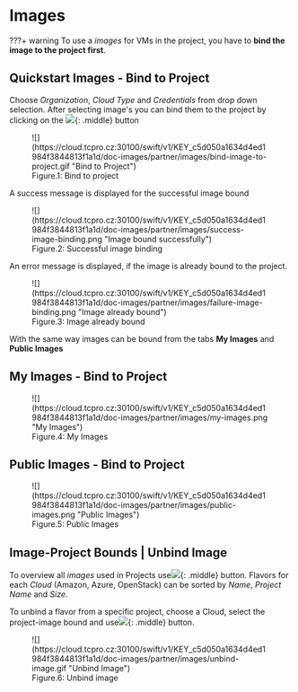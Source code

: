 # **Images**

???+ warning
    To use a *images* for VMs in the project, you have to **bind the image to the project first**.

## **Quickstart Images - Bind to Project**

Choose *Organization*, *Cloud Type* and *Credentials* from drop down selection. After selecting image's you can bind them to the project by clicking on the 
![](https://cloud.tcpro.cz:30100/swift/v1/KEY_c5d050a1634d4ed1984f3844813f1a1d/doc-images/partner/images/bind-image-to-project.png){: .middle} button 

<figure markdown>
  ![](https://cloud.tcpro.cz:30100/swift/v1/KEY_c5d050a1634d4ed1984f3844813f1a1d/doc-images/partner/images/bind-image-to-project.gif "Bind to Project")
  <figcaption>Figure.1: Bind to project</figcaption>
</figure>

A success message is displayed for the successful image bound

<figure markdown>
  ![](https://cloud.tcpro.cz:30100/swift/v1/KEY_c5d050a1634d4ed1984f3844813f1a1d/doc-images/partner/images/success-image-binding.png "Image bound successfully")
  <figcaption>Figure.2: Successful image binding</figcaption>
</figure>

An error message is displayed, if the image is already bound to the project.

<figure markdown>
  ![](https://cloud.tcpro.cz:30100/swift/v1/KEY_c5d050a1634d4ed1984f3844813f1a1d/doc-images/partner/images/failure-image-binding.png "Image already bound")
  <figcaption>Figure.3: Image already bound</figcaption>
</figure>

With the same way images can be bound from the tabs **My Images** and **Public Images**

## **My Images - Bind to Project**

<figure markdown>
  ![](https://cloud.tcpro.cz:30100/swift/v1/KEY_c5d050a1634d4ed1984f3844813f1a1d/doc-images/partner/images/my-images.png "My Images")
  <figcaption>Figure.4: My Images</figcaption>
</figure>

## **Public Images - Bind to Project**

<figure markdown>
  ![](https://cloud.tcpro.cz:30100/swift/v1/KEY_c5d050a1634d4ed1984f3844813f1a1d/doc-images/partner/images/public-images.png "Public Images")
  <figcaption>Figure.5: Public Images</figcaption>
</figure>

## **Image-Project Bounds | Unbind Image**

To overview all *images* used in Projects use![](https://cloud.tcpro.cz:30100/swift/v1/KEY_c5d050a1634d4ed1984f3844813f1a1d/doc-images/partner/images/image-project-bounds.png){: .middle} button. Flavors for each *Cloud* (Amazon, Azure, OpenStack) can be sorted by *Name*, *Project Name* and *Size*.

To unbind a flavor from a specific project, choose a Cloud, select the project-image bound and use![](https://cloud.tcpro.cz:30100/swift/v1/KEY_c5d050a1634d4ed1984f3844813f1a1d/doc-images/partner/images/unbind-image.png){: .middle} button.

<figure markdown>
  ![](https://cloud.tcpro.cz:30100/swift/v1/KEY_c5d050a1634d4ed1984f3844813f1a1d/doc-images/partner/images/unbind-image.gif "Unbind Image")
  <figcaption>Figure.6: Unbind image</figcaption>
</figure>
